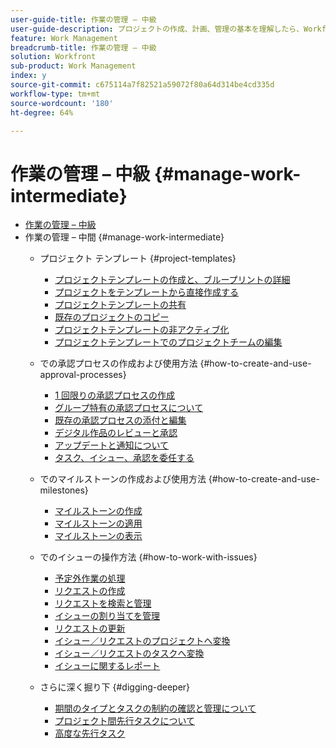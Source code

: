 ```yaml
---
user-guide-title: 作業の管理 – 中級
user-guide-description: プロジェクトの作成、計画、管理の基本を理解したら、Workfrontを最大限に活用するために、あといくつか知っておくべきことがあります。
feature: Work Management
breadcrumb-title: 作業の管理 – 中級
solution: Workfront
sub-product: Work Management
index: y
source-git-commit: c675114a7f82521a59072f80a64d314be4cd335d
workflow-type: tm+mt
source-wordcount: '180'
ht-degree: 64%

---
```



# 作業の管理 – 中級 {#manage-work-intermediate}

+ [作業の管理 – 中級](overview.md)
+ 作業の管理 – 中間 {#manage-work-intermediate}
   + プロジェクト テンプレート {#project-templates}
      + [プロジェクトテンプレートの作成と、ブループリントの詳細](create-a-project-template.md)
      + [プロジェクトをテンプレートから直接作成する](create-a-project-directly-from-a-template.md)
      + [プロジェクトテンプレートの共有](share-a-project-template.md)
      + [既存のプロジェクトのコピー](copy-an-existing-project.md)
      + [プロジェクトテンプレートの非アクティブ化](deactivate-a-project-template.md)
      + [プロジェクトテンプレートでのプロジェクトチームの編集](edit-the-project-team-in-a-project-template.md)

   + での承認プロセスの作成および使用方法 {#how-to-create-and-use-approval-processes}
      + [1 回限りの承認プロセスの作成](create-a-single-use-approval-process.md)
      + [グループ特有の承認プロセスについて](group-specific-approval-processes.md)
      + [既存の承認プロセスの添付と編集](attach-and-edit-existing-approval-processes.md)
      + [デジタル作品のレビューと承認](review-and-approve-digital-work.md)
      + [アップデートと通知について](understand-updates-and-notifications.md)
      + [タスク、イシュー、承認を委任する](delegate-approvals.md)

   + でのマイルストーンの作成および使用方法 {#how-to-create-and-use-milestones}
      + [マイルストーンの作成](creating-milestones.md)
      + [マイルストーンの適用](apply-milestones.md)
      + [マイルストーンの表示](view-milestones.md)

   + でのイシューの操作方法 {#how-to-work-with-issues}
      + [予定外作業の処理](handle-unplanned-work.md)
      + [リクエストの作成](make-a-request.md)
      + [リクエストを検索と管理](find-requests.md)
      + [イシューの割り当てを管理](manage-issue-assignments.md)
      + [リクエストの更新](update-a-request.md)
      + [イシュー／リクエストのプロジェクトへ変換](create-a-project-from-a-request.md)
      + [イシュー／リクエストのタスクへ変換](convert-issues-to-other-work-items.md)
      + [イシューに関するレポート](report-on-issues.md)

   + さらに深く掘り下 {#digging-deeper}
      + [期間のタイプとタスクの制約の確認と管理について](understand-and-manage-duration-types-and-task-constraints.md)
      + [プロジェクト間先行タスクについて](understand-cross-project-predecessors.md)
      + [高度な先行タスク](advanced-predecessors.md)
